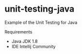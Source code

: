 # unit-testing-java

Example of the Unit Testing for Java

Requirements
* Java JDK 1.8
* IDE Intellij Community
